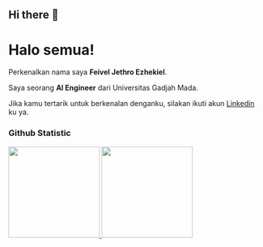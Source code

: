 ## Hi there 👋

<!--
**jethrosta/jethrosta** is a ✨ _special_ ✨ repository because its `README.md` (this file) appears on your GitHub profile.

Here are some ideas to get you started:

- 🔭 I’m currently working on ...
- 🌱 I’m currently learning ...
- 👯 I’m looking to collaborate on ...
- 🤔 I’m looking for help with ...
- 💬 Ask me about ...
- 📫 How to reach me: ...
- 😄 Pronouns: ...
- ⚡ Fun fact: ...
-->
# Halo semua! 
 
Perkenalkan nama saya **Feivel Jethro Ezhekiel**.<br>
 
Saya seorang **AI Engineer** dari Universitas Gadjah Mada.<br>
 
Jika kamu tertarik untuk berkenalan denganku, silakan ikuti akun [Linkedin](https://www.linkedin.com/in/feiveljethroezhekiel/) ku ya.
 
### Github Statistic
<p align="left">
<a href="https://github.com/jethrosta">
  <img height="180em" src="https://github-readme-stats-eight-theta.vercel.app/api?username=penuliscode&show_icons=true&theme=algolia&include_all_commits=true&count_private=true"/>
  <img height="180em" src="https://github-readme-stats-eight-theta.vercel.app/api/top-langs/?username=penuliscode&layout=compact&layout=compact&theme=algolia"/>
</a>
</p>
